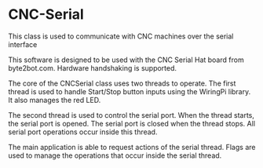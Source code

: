 # CNC-Serial
This class is used to communicate with CNC machines over the serial interface

This software is designed to be used with the CNC Serial Hat board from byte2bot.com.  Hardware handshaking is supported.

The core of the CNCSerial class uses two threads to operate.  The first thread is used to handle Start/Stop button inputs using the WiringPi library.  It also manages the red LED.

The second thread is used to control the serial port.  When the thread starts, the serial port is opened.  The serial port is closed when the thread stops.  All serial port operations occur inside this thread.

The main application is able to request actions of the serial thread.  Flags are used to manage the operations that occur inside the serial thread. 

